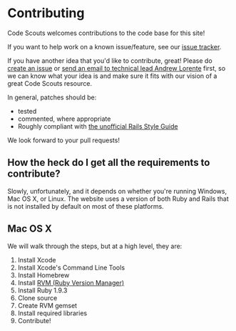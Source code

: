 Contributing
============

Code Scouts welcomes contributions to the code base for this site!

If you want to help work on a known issue/feature, see our [issue tracker](https://trello.com/b/pHnfhYyh/green-mercury-new-codescouts-website).

If you have another idea that you'd like to contribute, great! Please do [create an issue](https://github.com/code-scouts/green_mercury/issues/) or [send an email to technical lead Andrew Lorente](mailto://andrew.lorente@gmail.com) first, so we can know what your idea is and make sure it fits with our vision of a great Code Scouts resource.

In general, patches should be:
* tested
* commented, where appropriate
* Roughly compliant with [the unofficial Rails Style Guide](https://github.com/bbatsov/rails-style-guide)

We look forward to your pull requests!


How the heck do I get all the requirements to contribute?
---------------------------------------------------------

Slowly, unfortunately, and it depends on whether you're running Windows, Mac OS X, or Linux.
The website uses a version of both Ruby and Rails that is not installed by default on most of these platforms.

Mac OS X
--------

We will walk through the steps, but at a high level, they are:

1. Install Xcode
2. Install Xcode's Command Line Tools
3. Install Homebrew
4. Install [RVM (Ruby Version Manager)](http://rvm.io)
5. Install Ruby 1.9.3
6. Clone source
7. Create RVM gemset
8. Install required libraries
9. Contribute!


